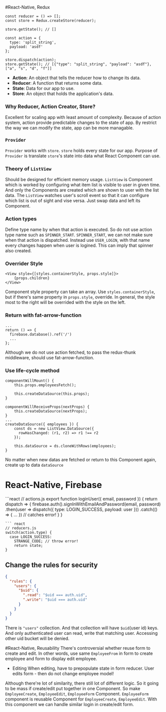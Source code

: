 
#React-Native, Redux
```react
const reducer = () => [];
const store = Redux.createStore(reducer);

store.getState(); // []

const action = {
  type: 'split_string',
  payload: 'asdf'
};

store.dispatch(action);
store.getState(); // [{"type": "split_string", "payload": "asdf"}, ["a", "s", "d", "f"]]
```
* __Action__: An object that tells the reducer how to change its data.
* __Reducer__: A function that returns some data.
* __State__: Data for our app to use.
* __Store__: An object that holds the application's data.

### Why Reducer, Action Creator, Store?
Excellent for scaling app with least amount of complexity.
Because of action system, action provide predictable changes to the state of app. 
By restrict the way we can modify the state, app can be more managable.

### ```Provider```
```Provider``` works with ```store```. ```store``` holds every state for our app. Purpose of ```Provider``` is translate ```store```'s state into data what React Component can use.

### Theory of ```ListView```
Should be designed for efficient memory usage.
```ListView``` is Component which is worked by configuring what item list is visible to user in given time. And only the Components are created which are shown to user with the list data.
The ```ListView``` watches user's scroll event so that it can configure which list is out of sight and vise versa. Just swap data and left its Component.

### Action types
Define type name by when that action is executed.
So do not use action type name such as ```SPINNER_START```. ```SPINNER_START```, we can not make sure when that action is dispatched. Instead use ```USER_LOGIN```, with that name every changes happen when user is logined. This can imply that spinner also created.

### Overrider Style
```react
<View style={[styles.containerStyle, props.style]}>
	{props.children}
</View>
```
Component style property can take an array. Use ```styles.containerStyle```, but if there's same property in ```props.style```, override.
In general, the style most to the right will be overrided with the style on the left.

### Return with fat-arrow-function
```react
...
return () => {
  firebase.database().ref('/')
  ...
};
```
Although we do not use action fetched, to pass the redux-thunk middleware, should use fat-arrow-function.

### Use life-cycle method
```react
componentWillMount() {
	this.props.employeesFetch();

	this.createDataSource(this.props);
}

componentWillReceiveProps(nextProps) {
    this.createDataSource(nextProps);
}
...
createDataSource({ employees }) {
    const ds = new ListView.DataSource({
      rowHasChanged: (r1, r2) => r1 !== r2
    });

    this.dataSource = ds.cloneWithRows(employees);
}
```
No matter when new datas are fetched or return to this Component again, create up to data ```dataSource```

# React-Native, Firebase
​```react
// actions.js
export function loginUser({ email, password }) {
  return dispatch => {
    firebase.auth().signInWithEmailAndPassword(email, password)
      .then(user => dispatch({ type: LOGIN_SUCCESS, payload: user }))
      .catch(() => { ... }) // catches error!
    }
}
```
​``` react
// reducers.js
switch(action.type) {
  case LOGIN_SUCCESS:
  	STRANGE_CODE; // throw error!
  	return state;
}
```
## Change the rules for security
```json
{
  "rules": {
    "users": {
      "$uid": {
        ".read": "$uid === auth.uid",
        ".write": "$uid === auth.uid"
      }
    }
  }
}
```
There is ```"users"``` collection. And that collection will have ```$uid```(user id) keys. And only authenticated user can read, write that matching user. Accessing other uid bucket will be denied.

#React-Native, Reusability
There's controversial whether reuse form to create and edit.
In other words, use same ```EmployeeFrom``` in form to create employee and form to display edit employee.
* Editing
  When editing, have to prepopulate state in form reducer.
  User edits form - then do not change employee model!

Although there're lot of similarity, there still lot of different logic. So it going to be mass if create/edit put together in one Component.
So make ```EmployeeCreate```, ```EmployeeEdit```, ```EmployeeForm``` Component. ```EmployeeForm``` component is reusable Component for ```EmployeeCreate```, ```EmployeeEdit```. With this component we can handle similar login in create/edit form.
